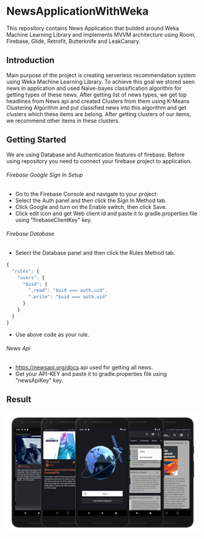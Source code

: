# NewsApplicationWithWeka
This repository contains News Application that builded around Weka Machine Learning Library and implements MVVM architecture using Room, Firebase, Glide, Retrofit, Butterknife and LeakCanary. 

## Introduction
Main purpose of the project is creating serverless recommendation system using Weka Machine Learning Library. To achieve this goal we stored seen news in application and used Naive-bayes classification algorithm for getting types of these news. After getting list of news types, we get top headlines from News api and created Clusters from them using K-Means Clustering Algorithm and put classified news into this algorithm and get clusters which these items are belong. After getting clusters of our items, we recommend other items in these clusters. 

## Getting Started
We are using Database and Authentication features of firebase. Before using repository you need to connect your firebase project to application.
###### Firebase Google Sign In Setup
- Go to the Firebase Console and navigate to your project:
- Select the Auth panel and then click the Sign In Method tab.
- Click Google and turn on the Enable switch, then click Save.
- Click edit icon and get Web client id and paste it to gradle.properties file using "firebaseClientKey" key.
###### Firebase Database
- Select the Database panel and then click the Rules Method tab.
```javascript
{
  "rules": {
    "users": {
      "$uid": {
        ".read": "$uid === auth.uid",
        ".write": "$uid === auth.uid"
      }
    }
  }
}
```
- Use above code as your rule.
###### News Api
- https://newsapi.org/docs api used for getting all news.
- Get your API-KEY and paste it to gradle.properties file using "newsApiKey" key.
## Result
<img src="app/src/Screen.png"/>
